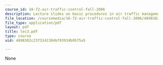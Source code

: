 ```yaml
---
course_id: 16-72-air-traffic-control-fall-2006
description: Lecture slides on basic procedures in air traffic management.
file_location: /coursemedia/16-72-air-traffic-control-fall-2006/4898382c23f3141384bf93934b9575a5_lec3.pdf
file_type: application/pdf
layout: pdf
title: lec3.pdf
type: course
uid: 4898382c23f3141384bf93934b9575a5

---
```

None